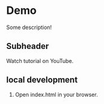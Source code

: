# Demo

Some description!

## Subheader

Watch tutorial on YouTube.

## local development

1. Open index.html in your browser.